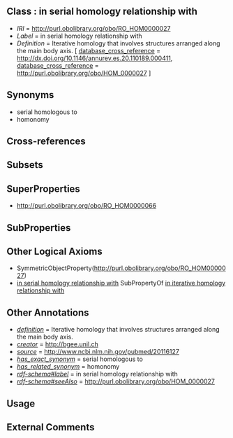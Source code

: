 
## Class : in serial homology relationship with

 * *IRI* = http://purl.obolibrary.org/obo/RO_HOM0000027
 * *Label* = in serial homology relationship with
 * *Definition* = Iterative homology that involves structures arranged along the main body axis. [ [database_cross_reference](../../ef/oboInOwl#hasDbXref.md) = http://dx.doi.org/10.1146/annurev.es.20.110189.000411, [database_cross_reference](../../ef/oboInOwl#hasDbXref.md) = http://purl.obolibrary.org/obo/HOM_0000027 ]

## Synonyms

 * serial homologous to
 * homonomy

## Cross-references


## Subsets


## SuperProperties

 * <http://purl.obolibrary.org/obo/RO_HOM0000066>

## SubProperties


## Other Logical Axioms

 * SymmetricObjectProperty(<http://purl.obolibrary.org/obo/RO_HOM0000027>)
 * [in serial homology relationship with](../../RO/27/RO_HOM0000027.md) SubPropertyOf [in iterative homology relationship with](../../RO/66/RO_HOM0000066.md)

## Other Annotations

 * *[definition](../../IAO/15/IAO_0000115.md)* = Iterative homology that involves structures arranged along the main body axis.
 * *[creator](../../or/creator.md)* = http://bgee.unil.ch
 * *[source](../../ce/source.md)* = http://www.ncbi.nlm.nih.gov/pubmed/20116127
 * *[has_exact_synonym](../../ym/oboInOwl#hasExactSynonym.md)* = serial homologous to
 * *[has_related_synonym](../../ym/oboInOwl#hasRelatedSynonym.md)* = homonomy
 * *[rdf-schema#label](../../el/rdf-schema#label.md)* = in serial homology relationship with
 * *[rdf-schema#seeAlso](../../so/rdf-schema#seeAlso.md)* = http://purl.obolibrary.org/obo/HOM_0000027

## Usage


## External Comments

